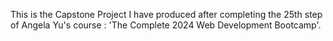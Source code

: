 This is the Capstone Project I have produced after completing the 25th step of Angela Yu's course : 'The Complete 2024 Web Development Bootcamp'.
